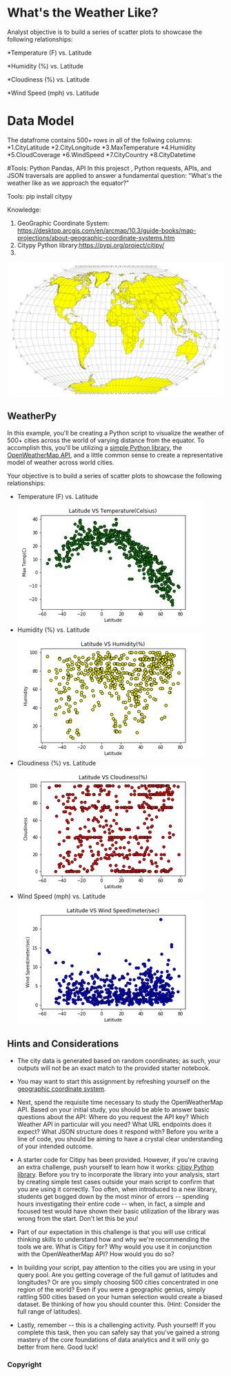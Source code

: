 # What's the Weather Like?
Analyst objective is to build a series of scatter plots to showcase the following relationships:

*Temperature (F) vs. Latitude

*Humidity (%) vs. Latitude

*Cloudiness (%) vs. Latitude

*Wind Speed (mph) vs. Latitude

# Data Model
The datafrome contains 500+ rows in all of the follwing columns:
*1.CityLatitude
*2.CityLongitude
*3.MaxTemperature
*4.Humidity
*5.CloudCoverage
*6.WindSpeed
*7.CityCountry
*8.CityDatetime

#Tools: Python Pandas, API
In this projesct , Python requests, APIs, and JSON traversals are applied to answer a fundamental question: "What's the weather like as we approach the equator?"

Tools: pip install citypy

Knowledge:
1. GeoGraphic Coordinate System: https://desktop.arcgis.com/en/arcmap/10.3/guide-books/map-projections/about-geographic-coordinate-systems.htm
2. Citypy Python library:https://pypi.org/project/citipy/
3.

![Equator](Images/equatorsign.png)

## WeatherPy

In this example, you'll be creating a Python script to visualize the weather of 500+ cities across the world of varying distance from the equator. To accomplish this, you'll be utilizing a [simple Python library](https://pypi.python.org/pypi/citipy), the [OpenWeatherMap API](https://openweathermap.org/api), and a little common sense to create a representative model of weather across world cities.

Your objective is to build a series of scatter plots to showcase the following relationships:

* Temperature (F) vs. Latitude
![latvstemp](Images/latvstemp.png)
* Humidity (%) vs. Latitude
![latvshumidity](Images/latvshumidity.png)
* Cloudiness (%) vs. Latitude
![latvsCloudiness](Images/latvsCloudiness.png)
* Wind Speed (mph) vs. Latitude
![latvsWindSpeed](Images/latvsWindSpeed.png)



## Hints and Considerations

* The city data is generated based on random coordinates; as such, your outputs will not be an exact match to the provided starter notebook.

* You may want to start this assignment by refreshing yourself on the [geographic coordinate system](http://desktop.arcgis.com/en/arcmap/10.3/guide-books/map-projections/about-geographic-coordinate-systems.htm).

* Next, spend the requisite time necessary to study the OpenWeatherMap API. Based on your initial study, you should be able to answer  basic questions about the API: Where do you request the API key? Which Weather API in particular will you need? What URL endpoints does it expect? What JSON structure does it respond with? Before you write a line of code, you should be aiming to have a crystal clear understanding of your intended outcome.

* A starter code for Citipy has been provided. However, if you're craving an extra challenge, push yourself to learn how it works: [citipy Python library](https://pypi.python.org/pypi/citipy). Before you try to incorporate the library into your analysis, start by creating simple test cases outside your main script to confirm that you are using it correctly. Too often, when introduced to a new library, students get bogged down by the most minor of errors -- spending hours investigating their entire code -- when, in fact, a simple and focused test would have shown their basic utilization of the library was wrong from the start. Don't let this be you!

* Part of our expectation in this challenge is that you will use critical thinking skills to understand how and why we're recommending the tools we are. What is Citipy for? Why would you use it in conjunction with the OpenWeatherMap API? How would you do so?

* In building your script, pay attention to the cities you are using in your query pool. Are you getting coverage of the full gamut of latitudes and longitudes? Or are you simply choosing 500 cities concentrated in one region of the world? Even if you were a geographic genius, simply rattling 500 cities based on your human selection would create a biased dataset. Be thinking of how you should counter this. (Hint: Consider the full range of latitudes).

* Lastly, remember -- this is a challenging activity. Push yourself! If you complete this task, then you can safely say that you've gained a strong mastery of the core foundations of data analytics and it will only go better from here. Good luck!

### Copyright


